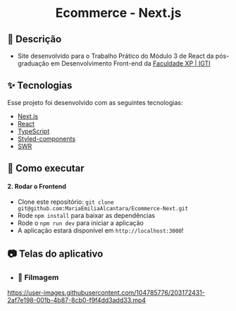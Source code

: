 <h1 align="center">Ecommerce - Next.js</h1>

## 📝 Descrição

- Site desenvolvido para o Trabalho Prático do Módulo 3 de React da pós-graduação em Desenvolvimento Front-end da [Faculdade XP | IGTI](https://www.xpeducacao.com.br/)

## ✨ Tecnologias

Esse projeto foi desenvolvido com as seguintes tecnologias:

- [Next.js](https://nextjs.org/docs)
- [React](https://pt-br.reactjs.org/)
- [TypeScript](https://www.typescriptlang.org/)
- [Styled-components](https://styled-components.com/)
- [SWR](https://swr.vercel.app/docs/with-nextjs)

## 🚀 Como executar

#### 2. Rodar o Frontend
- Clone este repositório: `git clone git@github.com:MariaEmiliaAlcantara/Ecommerce-Next.git`
- Rode `npm install` para baixar as dependências
- Rode o `npm run dev` para iniciar a aplicação
- A aplicação estará disponível em `http://localhost:3000`!


## 📷 Telas do aplicativo

- ### 🎥 Filmagem
https://user-images.githubusercontent.com/104785776/203172431-2af7e198-001b-4b87-8cb0-f9f4dd3add33.mp4

